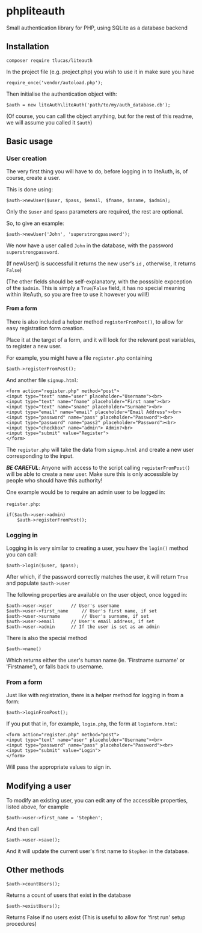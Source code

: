 # phpliteauth
Small authentication library for PHP, using SQLite as a database backend

## Installation

	composer require tlucas/liteauth

In the project file (e.g. project.php) you wish to use it in make sure you have

	require_once('vendor/autoload.php');

Then initialise the authentication object with:

	$auth = new liteAuth\liteAuth('path/to/my/auth_database.db');

(Of course, you can call the object anything, but for the rest of this readme, we will assume you called it `$auth`)

## Basic usage

### User creation
The very first thing you will have to do, before logging in to liteAuth, is, of course, create a user.

This is done using:
	
	$auth->newUser($user, $pass, $email, $fname, $sname, $admin);

Only the `$user` and `$pass` parameters are required, the rest are optional.

So, to give an example:

	$auth->newUser('John', 'superstrongpassword');

We now have a user called `John` in the database, with the password `superstrongpassword`.

(If newUser() is successful it returns the new user's `id` , otherwise, it returns `False`)

(The other fields should be self-explanatory, with the posssible expception of the `$admin`. This is simply a `True`/`False` field, it has no special meaning within liteAuth, so you are free to use it however you will!)

#### From a form

There is also included a helper method `registerFromPost()`, to allow for easy registration form creation.

Place it at the target of a form, and it will look for the relevant post variables, to register a new user.

For example, you might have a file `register.php` containing

	$auth->registerFromPost();

And another file `signup.html`:
	
	<form action="register.php" method="post">
	<input type="text" name="user" placeholder="Username"><br>
	<input type="text" name="fname" placeholder="First name"><br>
	<input type="text" name="sname" placeholder="Surname"><br>
	<input type="email" name="email" placeholder="Email Address"><br>
	<input type="password" name="pass" placeholder="Password"><br>
	<input type="password" name="pass2" placeholder="Password"><br>
	<input type="checkbox" name="admin"> Admin?<br>
	<input type="submit" value="Register">
	</form>

The `register.php` will take the data from `signup.html` and create a new user corresponding to the input.

***BE CAREFUL***: Anyone with access to the script calling `registerFromPost()` will be able to create a new user. Make sure this is only accessible by people who should have this authority!

One example would be to require an admin user to be logged in:

`register.php`:

	if($auth->user->admin)
		$auth->registerFromPost();

### Logging in

Logging in is very similar to creating a user, you haev the `login()` method you can call:

	$auth->login($user, $pass);

After which, if the password correctly matches the user, it will return `True` and populate `$auth->user`

The following properties are available on the user object, once logged in:

	$auth->user->user 		// User's username
	$auth->user->first_name 	// User's first name, if set
	$auth->user->surname 		// User's surname, if set
	$auth->user->email		// User's email address, if set
	$auth->user->admin		// If the user is set as an admin

There is also the special method

	$auth->name()

Which returns either the user's human name (ie. 'Firstname surname' or 'Firstname'), or falls back to username.

### From a form

Just like with registration, there is a helper method for logging in from a form:

	$auth->loginFromPost();

If you put that in, for example, `login.php`, the form at `loginform.html`:

	<form action="register.php" method="post">
	<input type="text" name="user" placeholder="Username"><br>
	<input type="password" name="pass" placeholder="Password"><br>
	<input type="submit" value="Login">
	</form>

Will pass the appropriate values to sign in.

## Modifying a user

To modify an existing user, you can edit any of the accessible properties, listed above, for example
	
	$auth->user->first_name = 'Stephen';

And then call

	$auth->user->save();

And it will update the current user's first name to `Stephen` in the database.

## Other methods

	$auth->countUsers();
Returns a count of users that exist in the database

	$auth->existUsers();

Returns False if no users exist (This is useful to allow for 'first run' setup procedures)